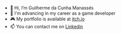 - 👋 Hi, I’m Guilherme da Cunha Manassés
- 👀 I'm advancing in my career as a game developer
- 🎮 My portfolio is available at [itch.io](https://gmanasses.itch.io)
- 📫 You can contact me on [Linkedin](https://www.linkedin.com/in/gmanasses/)
